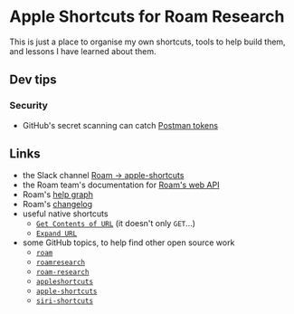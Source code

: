 # Apple Shortcuts for Roam Research

This is just a place to organise my own shortcuts, tools to help build them, and lessons I have learned about them.

## Dev tips

### Security

- GitHub's secret scanning can catch [Postman tokens](https://docs.github.com/en/code-security/secret-scanning/secret-scanning-patterns#supported-secrets)

## Links

- the Slack channel [Roam → apple-shortcuts](https://roamresearch.slack.com/archives/C038QEGUZL4)
- the Roam team's documentation for [Roam's web API](https://roamresearch.com/#/app/developer-documentation/page/W4Po8pcHQ)
- Roam's [help graph](https://roamresearch.com/#/app/help/page/fCaJekIoX)
- Roam's [changelog](https://roamresearch.com/#/app/help/page/Ec97klr7x)
- useful native shortcuts
    - [`Get Contents of URL`](https://support.apple.com/en-gb/guide/shortcuts/apd58d46713f/ios) (it doesn't only `GET`...)
    - [`Expand URL`](https://matthewcassinelli.com/actions/expand-url/)
- some GitHub topics, to help find other open source work
    - [`roam`](https://github.com/topics/roam)
    - [`roamresearch`](https://github.com/topics/roamresearch)
    - [`roam-research`](https://github.com/topics/roam-research)
    - [`appleshortcuts`](https://github.com/topics/appleshortcuts)
    - [`apple-shortcuts`](https://github.com/topics/apple-shortcuts)
    - [`siri-shortcuts`](https://github.com/topics/siri-shortcuts)
